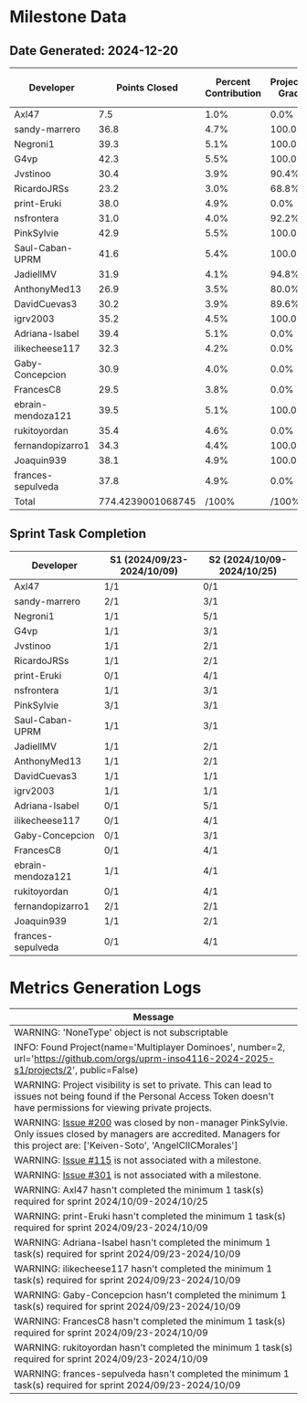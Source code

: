 # Milestone Data

## Date Generated: 2024-12-20
| Developer | Points Closed | Percent Contribution | Projected Grade | Lecture Topic Tasks |
| --------- | ------------- | -------------------- | --------------- | ------------------- |
| Axl47 | 7.5 | 1.0% | 0.0% | 0 |
| sandy-marrero | 36.8 | 4.7% | 100.0% | 1 |
| Negroni1 | 39.3 | 5.1% | 100.0% | 2 |
| G4vp | 42.3 | 5.5% | 100.0% | 1 |
| Jvstinoo | 30.4 | 3.9% | 90.4% | 1 |
| RicardoJRSs | 23.2 | 3.0% | 68.8% | 1 |
| print-Eruki | 38.0 | 4.9% | 0.0% | 1 |
| nsfrontera | 31.0 | 4.0% | 92.2% | 1 |
| PinkSylvie | 42.9 | 5.5% | 100.0% | 2 |
| Saul-Caban-UPRM | 41.6 | 5.4% | 100.0% | 1 |
| JadiellMV | 31.9 | 4.1% | 94.8% | 1 |
| AnthonyMed13 | 26.9 | 3.5% | 80.0% | 2 |
| DavidCuevas3 | 30.2 | 3.9% | 89.6% | 0 |
| igrv2003 | 35.2 | 4.5% | 100.0% | 0 |
| Adriana-Isabel | 39.4 | 5.1% | 0.0% | 1 |
| ilikecheese117 | 32.3 | 4.2% | 0.0% | 1 |
| Gaby-Concepcion | 30.9 | 4.0% | 0.0% | 1 |
| FrancesC8 | 29.5 | 3.8% | 0.0% | 2 |
| ebrain-mendoza121 | 39.5 | 5.1% | 100.0% | 1 |
| rukitoyordan | 35.4 | 4.6% | 0.0% | 1 |
| fernandopizarro1 | 34.3 | 4.4% | 100.0% | 1 |
| Joaquin939 | 38.1 | 4.9% | 100.0% | 0 |
| frances-sepulveda | 37.8 | 4.9% | 0.0% | 1 |
| Total | 774.4239001068745 | /100% | /100% | 23 |


## Sprint Task Completion

| Developer | S1 (2024/09/23-2024/10/09) | S2 (2024/10/09-2024/10/25) |
|---|---|---|
| Axl47 | 1/1 | 0/1 |
| sandy-marrero | 2/1 | 3/1 |
| Negroni1 | 1/1 | 5/1 |
| G4vp | 1/1 | 3/1 |
| Jvstinoo | 1/1 | 2/1 |
| RicardoJRSs | 1/1 | 2/1 |
| print-Eruki | 0/1 | 4/1 |
| nsfrontera | 1/1 | 3/1 |
| PinkSylvie | 3/1 | 3/1 |
| Saul-Caban-UPRM | 1/1 | 3/1 |
| JadiellMV | 1/1 | 2/1 |
| AnthonyMed13 | 1/1 | 2/1 |
| DavidCuevas3 | 1/1 | 1/1 |
| igrv2003 | 1/1 | 1/1 |
| Adriana-Isabel | 0/1 | 5/1 |
| ilikecheese117 | 0/1 | 4/1 |
| Gaby-Concepcion | 0/1 | 3/1 |
| FrancesC8 | 0/1 | 4/1 |
| ebrain-mendoza121 | 1/1 | 4/1 |
| rukitoyordan | 0/1 | 4/1 |
| fernandopizarro1 | 2/1 | 2/1 |
| Joaquin939 | 1/1 | 2/1 |
| frances-sepulveda | 0/1 | 4/1 |
# Metrics Generation Logs

| Message |
| ------- |
| WARNING: 'NoneType' object is not subscriptable |
| INFO: Found Project(name='Multiplayer Dominoes', number=2, url='https://github.com/orgs/uprm-inso4116-2024-2025-s1/projects/2', public=False) |
| WARNING: Project visibility is set to private. This can lead to issues not being found if the Personal Access Token doesn't have permissions for viewing private projects. |
| WARNING: [Issue #200](https://github.com/uprm-inso4116-2024-2025-s1/semester-project-multiplayer-dominoes/issues/200) was closed by non-manager PinkSylvie. Only issues closed by managers are accredited. Managers for this project are: ['Keiven-Soto', 'AngelCIICMorales'] |
| WARNING: [Issue #115](https://github.com/uprm-inso4116-2024-2025-s1/semester-project-trolley-tracker-app/issues/115) is not associated with a milestone. |
| WARNING: [Issue #301](https://github.com/uprm-inso4116-2024-2025-s1/semester-project-multiplayer-dominoes/issues/301) is not associated with a milestone. |
| WARNING: Axl47 hasn't completed the minimum 1 task(s) required for sprint 2024/10/09-2024/10/25 |
| WARNING: print-Eruki hasn't completed the minimum 1 task(s) required for sprint 2024/09/23-2024/10/09 |
| WARNING: Adriana-Isabel hasn't completed the minimum 1 task(s) required for sprint 2024/09/23-2024/10/09 |
| WARNING: ilikecheese117 hasn't completed the minimum 1 task(s) required for sprint 2024/09/23-2024/10/09 |
| WARNING: Gaby-Concepcion hasn't completed the minimum 1 task(s) required for sprint 2024/09/23-2024/10/09 |
| WARNING: FrancesC8 hasn't completed the minimum 1 task(s) required for sprint 2024/09/23-2024/10/09 |
| WARNING: rukitoyordan hasn't completed the minimum 1 task(s) required for sprint 2024/09/23-2024/10/09 |
| WARNING: frances-sepulveda hasn't completed the minimum 1 task(s) required for sprint 2024/09/23-2024/10/09 |
